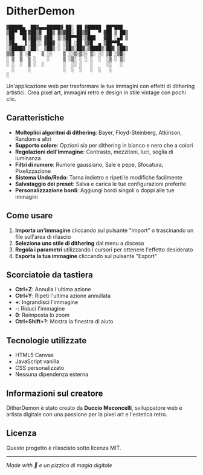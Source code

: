 # DitherDemon

```
▓█████▄  ██▓▄▄▄█████▓ ██░ ██ ▓█████  ██▀███  
▒██▀ ██▌▓██▒▓  ██▒ ▓▒▓██░ ██▒▓█   ▀ ▓██ ▒ ██▒
░██   █▌▒██▒▒ ▓██░ ▒░▒██▀▀██░▒███   ▓██ ░▄█ ▒
░▓█▄   ▌░██░░ ▓██▓ ░ ░▓█ ░██ ▒▓█  ▄ ▒██▀▀█▄  
░▒████▓ ░██░  ▒██▒ ░ ░▓█▒░██▓░▒████▒░██▓ ▒██▒
▒▒▓  ▒ ░▓    ▒ ░░    ▒ ░░▒░▒░░ ▒░ ░░ ▒▓ ░▒▓░
░ ▒  ▒  ▒ ░    ░     ▒ ░▒░ ░ ░ ░  ░  ░▒ ░ ▒░
░ ░  ░  ▒ ░  ░       ░  ░░ ░   ░     ░░   ░ 
  ░     ░            ░  ░  ░   ░  ░   ░     
░                                           
```

Un'applicazione web per trasformare le tue immagini con effetti di dithering artistici. Crea pixel art, immagini retro e design in stile vintage con pochi clic.

## Caratteristiche

- **Molteplici algoritmi di dithering**: Bayer, Floyd-Steinberg, Atkinson, Random e altri
- **Supporto colore**: Opzioni sia per dithering in bianco e nero che a colori
- **Regolazioni dell'immagine**: Contrasto, mezzitoni, luci, soglia di luminanza
- **Filtri di rumore**: Rumore gaussiano, Sale e pepe, Sfocatura, Pixelizzazione
- **Sistema Undo/Redo**: Torna indietro e ripeti le modifiche facilmente
- **Salvataggio dei preset**: Salva e carica le tue configurazioni preferite
- **Personalizzazione bordi**: Aggiungi bordi singoli o doppi alle tue immagini

## Come usare

1. **Importa un'immagine** cliccando sul pulsante "Import" o trascinando un file sull'area di rilascio
2. **Seleziona uno stile di dithering** dal menu a discesa
3. **Regola i parametri** utilizzando i cursori per ottenere l'effetto desiderato
4. **Esporta la tua immagine** cliccando sul pulsante "Export"

## Scorciatoie da tastiera

- **Ctrl+Z**: Annulla l'ultima azione
- **Ctrl+Y**: Ripeti l'ultima azione annullata
- **+**: Ingrandisci l'immagine
- **-**: Riduci l'immagine
- **0**: Reimposta lo zoom
- **Ctrl+Shift+?**: Mostra la finestra di aiuto

## Tecnologie utilizzate

- HTML5 Canvas
- JavaScript vanilla
- CSS personalizzato
- Nessuna dipendenza esterna

## Informazioni sul creatore

DitherDemon è stato creato da **Duccio Meconcelli**, sviluppatore web e artista digitale con una passione per la pixel art e l'estetica retro.

## Licenza

Questo progetto è rilasciato sotto licenza MIT.

---

_Made with 💜 e un pizzico di magia digitale_

